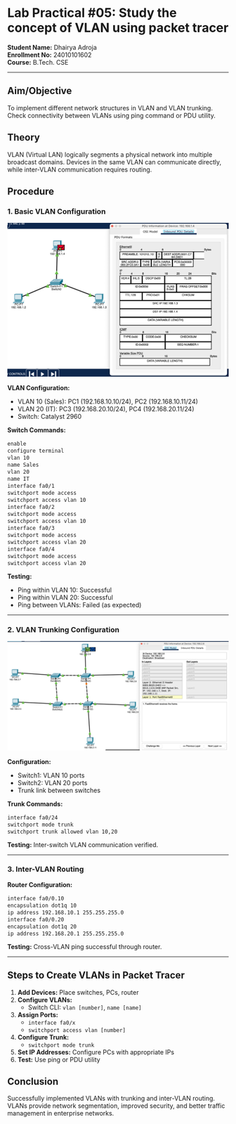 # Lab Practical #05: Study the concept of VLAN using packet tracer

**Student Name:** Dhairya Adroja  
**Enrollment No:** 24010101602  
**Course:** B.Tech. CSE

---

## Aim/Objective

To implement different network structures in VLAN and VLAN trunking. Check connectivity between VLANs using ping command or PDU utility.

## Theory

VLAN (Virtual LAN) logically segments a physical network into multiple broadcast domains. Devices in the same VLAN can communicate directly, while inter-VLAN communication requires routing.

## Procedure

### 1. Basic VLAN Configuration

<div style="text-align: center;">
<img src="images/second.png" alt="VLAN Setup" width="580" style="max-width: 100%; height: auto;">
</div>

**VLAN Configuration:**

- VLAN 10 (Sales): PC1 (192.168.10.10/24), PC2 (192.168.10.11/24)
- VLAN 20 (IT): PC3 (192.168.20.10/24), PC4 (192.168.20.11/24)
- Switch: Catalyst 2960

**Switch Commands:**

```
enable
configure terminal
vlan 10
name Sales
vlan 20
name IT
interface fa0/1
switchport mode access
switchport access vlan 10
interface fa0/2
switchport mode access
switchport access vlan 10
interface fa0/3
switchport mode access
switchport access vlan 20
interface fa0/4
switchport mode access
switchport access vlan 20
```

**Testing:**

- Ping within VLAN 10: Successful
- Ping within VLAN 20: Successful
- Ping between VLANs: Failed (as expected)

---

### 2. VLAN Trunking Configuration

<div style="page-break-before: auto; text-align: center;">
<img src="images/hybrid.png" alt="VLAN Trunking" width="580" style="max-width: 100%; height: auto;">
</div>

**Configuration:**

- Switch1: VLAN 10 ports
- Switch2: VLAN 20 ports
- Trunk link between switches

**Trunk Commands:**

```
interface fa0/24
switchport mode trunk
switchport trunk allowed vlan 10,20
```

**Testing:** Inter-switch VLAN communication verified.

---

### 3. Inter-VLAN Routing

**Router Configuration:**

```
interface fa0/0.10
encapsulation dot1q 10
ip address 192.168.10.1 255.255.255.0
interface fa0/0.20
encapsulation dot1q 20
ip address 192.168.20.1 255.255.255.0
```

**Testing:** Cross-VLAN ping successful through router.

---

## Steps to Create VLANs in Packet Tracer

1. **Add Devices:** Place switches, PCs, router
2. **Configure VLANs:**
   - Switch CLI: `vlan [number]`, `name [name]`
3. **Assign Ports:**
   - `interface fa0/x`
   - `switchport access vlan [number]`
4. **Configure Trunk:**
   - `switchport mode trunk`
5. **Set IP Addresses:** Configure PCs with appropriate IPs
6. **Test:** Use ping or PDU utility

## Conclusion

Successfully implemented VLANs with trunking and inter-VLAN routing. VLANs provide network segmentation, improved security, and better traffic management in enterprise networks.
